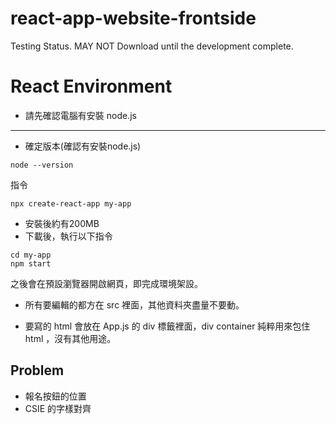 # react-app-website-frontside
Testing Status. MAY NOT Download until the development complete.
# React Environment 
- 請先確認電腦有安裝 node.js 
---
- 確定版本(確認有安裝node.js)

```
node --version
```

指令

``` 
npx create-react-app my-app
```

- 安裝後約有200MB
- 下載後，執行以下指令
```
cd my-app
npm start
```
之後會在預設瀏覽器開啟網頁，即完成環境架設。

- 所有要編輯的都方在 src 裡面，其他資料夾盡量不要動。

- 要寫的 html 會放在 App.js 的 div 標籤裡面，div container 純粹用來包住 html ，沒有其他用途。

## Problem 
- 報名按鈕的位置
- CSIE 的字樣對齊
